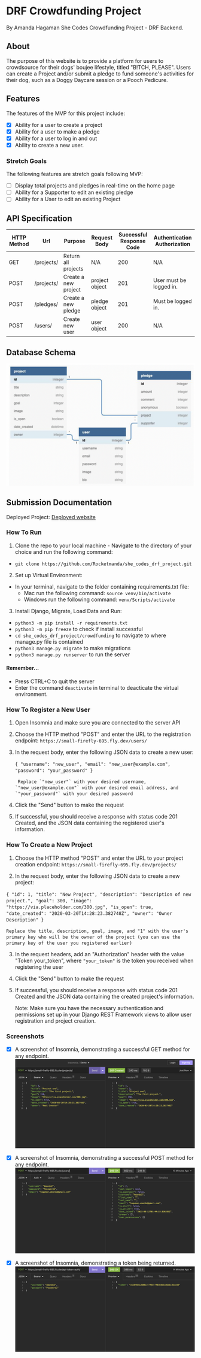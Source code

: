 # DRF Crowdfunding Project
By Amanda Hagaman
She Codes Crowdfunding Project - DRF Backend.


## About
The purpose of this website is to provide a platform for users to crowdsource for their dogs' boujee lifestyle, titled "B!TCH, PLEASE". Users can create a Project and/or submit a pledge to fund someone's activities for their dog, such as a Doggy Daycare session or a Pooch Pedicure.

## Features
The features of the MVP for this project include:
* [X] Ability for a user to create a project
* [X] Ability for a user to make a pledge
* [X] Ability for a user to log in and out
* [X] Ability to create a new user.

### Stretch Goals
The following features are stretch goals following MVP:

* [ ] Display total projects and pledges in real-time on the home page
* [ ] Ability for a Supporter to edit an existing pledge
* [ ] Ability for a User to edit an existing Project

## API Specification

| HTTP Method | Url | Purpose | Request Body | Successful Response Code | Authentication <br /> Authorization
| --- | ------- | ------ | ---- | -----| ----|
| GET | /projects/ | Return all projects | N/A | 200 | N/A |
| POST | /projects/ | Create a new project | project object | 201 | User must be logged in.
| POST | /pledges/ | Create a new pledge | pledge object | 201 | Must be logged in.
| POST | /users/ | Create new user | user object | 200 | N/A

## Database Schema
![Project database schema](screenshots/Database%20Schema.png)

## Submission Documentation

Deployed Project: [Deployed website](https://small-firefly-695.fly.dev/projects/)

### How To Run
1. Clone the repo to your local machine - Navigate to the directory of your choice and run the following command:
-  `git clone https://github.com/Rocketmanda/she_codes_drf_project.git`
  
2. Set up Virtual Environment:

  - In your terminal, navigate to the folder containing requirements.txt file:
     - Mac run the following command: `source venv/bin/activate`
     - Windows run the following command: `venv/Scripts/activate`
  
 3. Install Django, Migrate, Load Data and Run:
  - `python3 -m pip install -r requirements.txt`
  - `python3 -m pip freeze` to check if install successful
  - `cd she_codes_drf_project/crowdfunding` to navigate to where manage.py file is contained
  - `python3 manage.py migrate` to make migrations
  - `python3 manage.py runserver` to run the server
  
#### Remember...
- Press CTRL+C to quit the server
- Enter the command `deactivate` in terminal to deacticate the virtual environment.

### How To Register a New User
1. Open Insomnia and make sure you are connected to the server API
2. Choose the HTTP method "POST" and enter the URL to the registration endpoint: `https://small-firefly-695.fly.dev/users/`
3. In the request body, enter the following JSON data to create a new user:
   
   `{
    "username": "new_user",
    "email": "new_user@example.com",
    "password": "your_password"
    }`

        Replace `"new_user"` with your desired username, `"new_user@example.com"` with your desired email address, and `"your_password"` with your desired password

4. Click the "Send" button to make the request
   
5. If successful, you should receive a response with status code 201 Created, and the JSON data containing the registered user's information.

### How To Create a New Project
1. Choose the HTTP method "POST" and enter the URL to your project creation endpoint: `https://small-firefly-695.fly.dev/projects/`
   
2. In the request body, enter the following JSON data to create a new project:
   
`{
    "id": 1,
    "title": "New Project",
    "description": "Description of new project.",
    "goal": 300,
    "image": "https://via.placeholder.com/300.jpg",
    "is_open": true,
    "date_created": "2020-03-20T14:28:23.382748Z",
    "owner": "Owner Description"
}`

    Replace the title, description, goal, image, and "1" with the user's primary key who will be the owner of the project (you can use the primary key of the user you registered earlier)

3. In the request headers, add an "Authorization" header with the value "Token your_token", where `"your_token"` is the token you received when registering the user
   
4. Click the "Send" button to make the request
5. If successful, you should receive a response with status code 201 Created and the JSON data containing the created project's information.

    Note: Make sure you have the necessary authentication and permissions set up in your Django REST Framework views to allow user registration and project creation.
    
### Screenshots
* [X] A screenshot of Insomnia, demonstrating a successful GET method for any endpoint.
![Screenshot of Get New Project in Insomnia](screenshots/GET%20Get%20New%20Project%20-%20Fly.io.png)

* [X] A screenshot of Insomnia, demonstrating a successful POST method for any endpoint.
![Screenshot of Create New User in Insomnia](screenshots/POST%20Create%20New%20User%20-%20Fly.io.png)

* [X] A screenshot of Insomnia, demonstrating a token being returned.
![Screenshot of Get Auth Token in Insomnia](screenshots/POST%20Get%20Auth%20Token%20-%20Fly.io.png)

